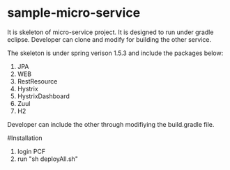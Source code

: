 # sample-micro-service

It is skeleton of micro-service project. It is designed to run under gradle eclipse. Developer can clone and modify for building the other service.

The skeleton is under spring verison 1.5.3 and include the packages below:

1. JPA
2. WEB
3. RestResource
4. Hystrix
5. HystrixDashboard
6. Zuul
7. H2

Developer can include the other through modifiying the build.gradle file.

#Installation

1. login PCF 
2. run "sh deployAll.sh"
